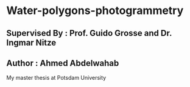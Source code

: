 # Water-polygons-photogrammetry
## Supervised By : Prof. Guido Grosse and Dr. Ingmar Nitze
## Author        : Ahmed Abdelwahab
My master thesis at Potsdam University

